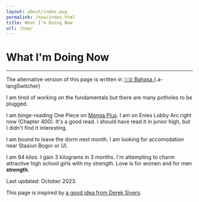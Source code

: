 ```yaml
---
layout: about/index.pug
permalink: /now/index.html
title: What I'm Doing Now
url: /now/
---
```


# What I'm Doing Now
--------------------

The alternative version of this page is written in [🇮🇩 Bahasa.](/now/id){.a-langSwitcher}

I am tired of working on the fundamentals but there are many potholes to be plugged.

I am binge-reading One Piece on [Manga Plus](https://mangaplus.shueisha.co.jp/). I am on Enies Lobby Arc right now (Chapter 400). It's a good read. I should have read it in junior high, but I didn't find it interesting.

I am bound to leave the dorm next month. I am looking for accomodation near Stasiun Bogor or UI.

I am 64 kilos. I gain 3 kilograms in 3 months. I'm attempting to charm attractive high school girls with my strength. Love is for women and for men **strength**.

Last updated: October 2023.

This page is inspired by [a good idea from Derek Sivers](https://sive.rs/now).
